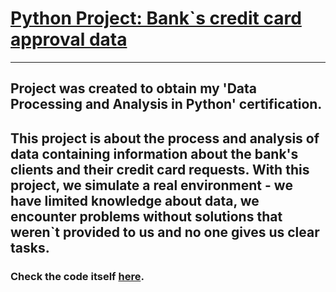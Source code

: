 # [Python Project: Bank`s credit card approval data](https://github.com/danajez/public_projects/blob/main/Python_CC-approval-data/README.md)
---
Project was created to obtain my 'Data Processing and Analysis in Python' certification. 
---
This project is about the process and analysis of data containing information about the bank's clients and their credit card requests. With this project, we simulate a real environment - we have limited knowledge about data, we encounter problems without solutions that weren`t provided to us and no one gives us clear tasks.
---
### Check the code itself [here](https://github.com/danajez/public_projects/blob/main/Python_CC-approval-data/CC_approval_data.ipynb).
